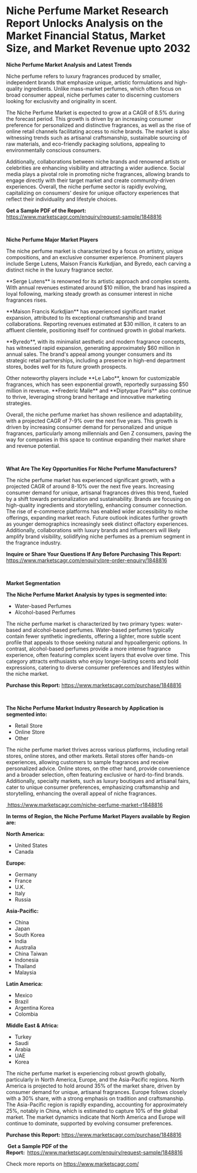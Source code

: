 <p><h1>Niche Perfume Market Research Report Unlocks Analysis on the Market Financial Status, Market Size, and Market Revenue upto 2032</h1></p><p><strong>Niche Perfume Market Analysis and Latest Trends</strong></p>
<p><p>Niche perfume refers to luxury fragrances produced by smaller, independent brands that emphasize unique, artistic formulations and high-quality ingredients. Unlike mass-market perfumes, which often focus on broad consumer appeal, niche perfumes cater to discerning customers looking for exclusivity and originality in scent.</p><p>The Niche Perfume Market is expected to grow at a CAGR of 8.5% during the forecast period. This growth is driven by an increasing consumer preference for personalized and distinctive fragrances, as well as the rise of online retail channels facilitating access to niche brands. The market is also witnessing trends such as artisanal craftsmanship, sustainable sourcing of raw materials, and eco-friendly packaging solutions, appealing to environmentally conscious consumers. </p><p>Additionally, collaborations between niche brands and renowned artists or celebrities are enhancing visibility and attracting a wider audience. Social media plays a pivotal role in promoting niche fragrances, allowing brands to engage directly with their target market and create community-driven experiences. Overall, the niche perfume sector is rapidly evolving, capitalizing on consumers' desire for unique olfactory experiences that reflect their individuality and lifestyle choices.</p></p>
<p><strong>Get a Sample PDF of the Report:&nbsp;</strong> <a href="https://www.marketscagr.com/enquiry/request-sample/1848816?utm_campaign=3580&utm_medium=2&utm_source=Github&utm_content=ia&utm_term=04042025&utm_id=niche-perfume">https://www.marketscagr.com/enquiry/request-sample/1848816</a></p>
<p>&nbsp;</p>
<p><strong>Niche Perfume Major Market Players</strong></p>
<p><p>The niche perfume market is characterized by a focus on artistry, unique compositions, and an exclusive consumer experience. Prominent players include Serge Lutens, Maison Francis Kurkdjian, and Byredo, each carving a distinct niche in the luxury fragrance sector.</p><p>**Serge Lutens** is renowned for its artistic approach and complex scents. With annual revenues estimated around $10 million, the brand has inspired a loyal following, marking steady growth as consumer interest in niche fragrances rises.</p><p>**Maison Francis Kurkdjian** has experienced significant market expansion, attributed to its exceptional craftsmanship and brand collaborations. Reporting revenues estimated at $30 million, it caters to an affluent clientele, positioning itself for continued growth in global markets.</p><p>**Byredo**, with its minimalist aesthetic and modern fragrance concepts, has witnessed rapid expansion, generating approximately $60 million in annual sales. The brand's appeal among younger consumers and its strategic retail partnerships, including a presence in high-end department stores, bodes well for its future growth prospects.</p><p>Other noteworthy players include **Le Labo**, known for customizable fragrances, which has seen exponential growth, reportedly surpassing $50 million in revenue. **Frederic Malle** and **Diptyque Paris** also continue to thrive, leveraging strong brand heritage and innovative marketing strategies.</p><p>Overall, the niche perfume market has shown resilience and adaptability, with a projected CAGR of 7-9% over the next five years. This growth is driven by increasing consumer demand for personalized and unique fragrances, particularly among millennials and Gen Z consumers, paving the way for companies in this space to continue expanding their market share and revenue potential.</p></p>
<p>&nbsp;</p>
<p><strong>What Are The Key Opportunities For Niche Perfume Manufacturers?</strong></p>
<p><p>The niche perfume market has experienced significant growth, with a projected CAGR of around 8-10% over the next five years. Increasing consumer demand for unique, artisanal fragrances drives this trend, fueled by a shift towards personalization and sustainability. Brands are focusing on high-quality ingredients and storytelling, enhancing consumer connection. The rise of e-commerce platforms has enabled wider accessibility to niche offerings, expanding market reach. Future outlook indicates further growth as younger demographics increasingly seek distinct olfactory experiences. Additionally, collaborations with luxury brands and influencers will likely amplify brand visibility, solidifying niche perfumes as a premium segment in the fragrance industry.</p></p>
<p><strong>Inquire or Share Your Questions If Any Before Purchasing This Report:</strong> <a href="https://www.marketscagr.com/enquiry/pre-order-enquiry/1848816?utm_campaign=3580&utm_medium=2&utm_source=Github&utm_content=ia&utm_term=04042025&utm_id=niche-perfume">https://www.marketscagr.com/enquiry/pre-order-enquiry/1848816</a></p>
<p>&nbsp;</p>
<p><strong>Market Segmentation</strong></p>
<p><strong>The Niche Perfume Market Analysis by types is segmented into:</strong></p>
<p><ul><li>Water-based Perfumes</li><li>Alcohol-based Perfumes</li></ul></p>
<p><p>The niche perfume market is characterized by two primary types: water-based and alcohol-based perfumes. Water-based perfumes typically contain fewer synthetic ingredients, offering a lighter, more subtle scent profile that appeals to those seeking natural and hypoallergenic options. In contrast, alcohol-based perfumes provide a more intense fragrance experience, often featuring complex scent layers that evolve over time. This category attracts enthusiasts who enjoy longer-lasting scents and bold expressions, catering to diverse consumer preferences and lifestyles within the niche market.</p></p>
<p><strong>Purchase this Report:&nbsp;</strong><a href="https://www.marketscagr.com/purchase/1848816?utm_campaign=3580&utm_medium=2&utm_source=Github&utm_content=ia&utm_term=04042025&utm_id=niche-perfume">https://www.marketscagr.com/purchase/1848816</a></p>
<p>&nbsp;</p>
<p><strong>The Niche Perfume Market Industry Research by Application is segmented into:</strong></p>
<p><ul><li>Retail Store</li><li>Online Store</li><li>Other</li></ul></p>
<p><p>The niche perfume market thrives across various platforms, including retail stores, online stores, and other markets. Retail stores offer hands-on experiences, allowing customers to sample fragrances and receive personalized advice. Online stores, on the other hand, provide convenience and a broader selection, often featuring exclusive or hard-to-find brands. Additionally, specialty markets, such as luxury boutiques and artisanal fairs, cater to unique consumer preferences, emphasizing craftsmanship and storytelling, enhancing the overall appeal of niche fragrances.</p></p>
<p><a href="https://www.marketscagr.com/niche-perfume-market-r1848816?utm_campaign=3580&utm_medium=2&utm_source=Github&utm_content=ia&utm_term=04042025&utm_id=niche-perfume">&nbsp;https://www.marketscagr.com/niche-perfume-market-r1848816</a></p>
<p><strong>In terms of Region, the Niche Perfume Market Players available by Region are:</strong></p>
<p>
    <p> <strong> North America: </strong>
        <ul>
            <li>United States</li>
            <li>Canada</li>
        </ul>
        </p> 
    <p> <strong> Europe: </strong>
        <ul>
            <li>Germany</li>
            <li>France</li>
            <li>U.K.</li>
            <li>Italy</li>
            <li>Russia</li>
        </ul>
        </p> 
    <p> <strong> Asia-Pacific: </strong>
        <ul>
            <li>China</li>
            <li>Japan</li>
            <li>South Korea</li>
            <li>India</li>
            <li>Australia</li>
            <li>China Taiwan</li>
            <li>Indonesia</li>
            <li>Thailand</li>
            <li>Malaysia</li>
        </ul>
        </p> 
    <p> <strong> Latin America: </strong>
        <ul>
            <li>Mexico</li>
            <li>Brazil</li>
            <li>Argentina Korea</li>
            <li>Colombia</li>
        </ul>
        </p> 
    <p> <strong> Middle East & Africa: </strong>
        <ul>
            <li>Turkey</li>
            <li>Saudi</li>
            <li>Arabia</li>
            <li>UAE</li>
            <li>Korea</li>
        </ul>
    </p>
    </p>
<p><p>The niche perfume market is experiencing robust growth globally, particularly in North America, Europe, and the Asia-Pacific regions. North America is projected to hold around 35% of the market share, driven by consumer demand for unique, artisanal fragrances. Europe follows closely with a 30% share, with a strong emphasis on tradition and craftsmanship. The Asia-Pacific region is rapidly expanding, accounting for approximately 25%, notably in China, which is estimated to capture 10% of the global market. The market dynamics indicate that North America and Europe will continue to dominate, supported by evolving consumer preferences.</p></p>
<p><strong>Purchase this Report: </strong><a href="https://www.marketscagr.com/purchase/1848816?utm_campaign=3580&utm_medium=2&utm_source=Github&utm_content=ia&utm_term=04042025&utm_id=niche-perfume">https://www.marketscagr.com/purchase/1848816</a></p>
<p>&nbsp;<strong>Get a Sample PDF of the Report:&nbsp;&nbsp;</strong><a href="https://www.marketscagr.com/enquiry/request-sample/1848816?utm_campaign=3580&utm_medium=2&utm_source=Github&utm_content=ia&utm_term=04042025&utm_id=niche-perfume">https://www.marketscagr.com/enquiry/request-sample/1848816</a></p>
<p><strong></strong></p>
<p>Check more reports on <a href="https://www.marketscagr.com/?utm_campaign=3580&utm_medium=2&utm_source=Github&utm_content=ia&utm_term=04042025&utm_id=niche-perfume">https://www.marketscagr.com/</a></p>